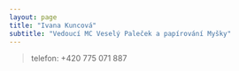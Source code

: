 ```yaml
---
layout: page
title: "Ivana Kuncová"
subtitle: "Vedoucí MC Veselý Paleček a papírování Myšky"
---
```


> telefon: +420 775 071 887
